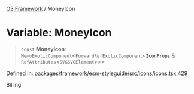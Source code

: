 [O3 Framework](../API.md) / MoneyIcon

# Variable: MoneyIcon

> `const` **MoneyIcon**: `MemoExoticComponent`\<`ForwardRefExoticComponent`\<[`IconProps`](../type-aliases/IconProps.md) & `RefAttributes`\<`SVGSVGElement`\>\>\>

Defined in: [packages/framework/esm-styleguide/src/icons/icons.tsx:429](https://github.com/habeshabro/openmrs-esm-core/blob/main/packages/framework/esm-styleguide/src/icons/icons.tsx#L429)

Billing
